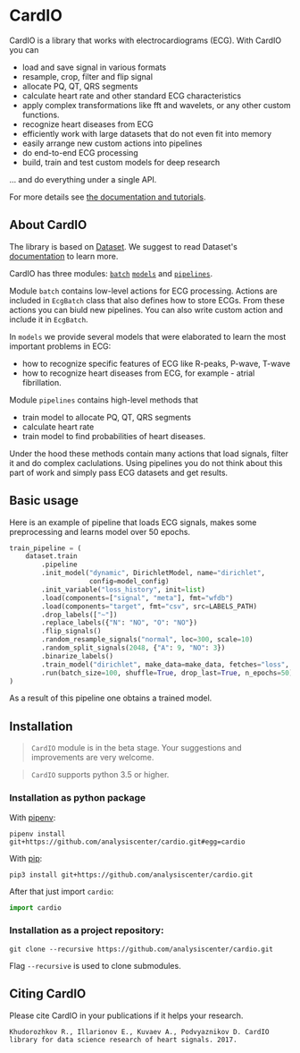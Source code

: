 ﻿# CardIO

CardIO is a library that works with electrocardiograms (ECG). With CardIO you can

* load and save signal in various formats
* resample, crop, filter and flip signal
* allocate PQ, QT, QRS segments
* calculate heart rate and other standard ECG characteristics
* apply complex transformations like fft and wavelets, or any other custom functions.
* recognize heart diseases from ECG
* efficiently work with large datasets that do not even fit into memory
* easily arrange new custom actions into pipelines
* do end-to-end ECG processing
* build, train and test custom models for deep research

… and do everything under a single API.

For more details see [the documentation and tutorials](https://analysiscenter.github.io/cardio/).

## About CardIO

The library is based on [Dataset](https://github.com/analysiscenter/dataset/). We suggest to read Dataset's [documentation](https://analysiscenter.github.io/dataset/) to learn more.

CardIO has three modules: [```batch```](https://analysiscenter.github.io/cardio/intro/batch.html) [```models```](https://analysiscenter.github.io/cardio/intro/models.html) and [```pipelines```](https://analysiscenter.github.io/cardio/intro/pipeline.html).

Module ```batch``` contains low-level actions for ECG processing.
Actions are included in ```EcgBatch``` class that also defines how
to store ECGs. From these actions you can biuld new pipelines. You can also
write custom action and include it in ```EcgBatch```.

In ```models``` we provide several models that were elaborated to learn the most important problems in ECG:
* how to recognize specific features of ECG like R-peaks, P-wave, T-wave
* how to recognize heart diseases from ECG, for example - atrial fibrillation.

Module ```pipelines``` contains high-level methods that
* train model to allocate PQ, QT, QRS segments
* calculate heart rate
* train model to find probabilities of heart diseases.

Under the hood these methods contain many actions that load signals, filter it and do complex caclulations. Using pipelines you do not think about this part of work and simply pass ECG datasets and get results.

## Basic usage

Here is an example of pipeline that loads ECG signals, makes some preprocessing and learns model over 50 epochs.
```python
train_pipeline = (
    dataset.train
        .pipeline
        .init_model("dynamic", DirichletModel, name="dirichlet",
                    config=model_config)
        .init_variable("loss_history", init=list)
        .load(components=["signal", "meta"], fmt="wfdb")
        .load(components="target", fmt="csv", src=LABELS_PATH)
        .drop_labels(["~"])
        .replace_labels({"N": "NO", "O": "NO"})
        .flip_signals()
        .random_resample_signals("normal", loc=300, scale=10)
        .random_split_signals(2048, {"A": 9, "NO": 3})
        .binarize_labels()
        .train_model("dirichlet", make_data=make_data, fetches="loss", save_to=V("loss_history"), mode="a")
        .run(batch_size=100, shuffle=True, drop_last=True, n_epochs=50)
)
```

As a result of this pipeline one obtains a trained model.

## Installation

> `CardIO` module is in the beta stage. Your suggestions and improvements are very welcome.

> `CardIO` supports python 3.5 or higher.

### Installation as python package

With [pipenv](https://docs.pipenv.org/):

    pipenv install git+https://github.com/analysiscenter/cardio.git#egg=cardio

With [pip](https://pip.pypa.io/en/stable/):

    pip3 install git+https://github.com/analysiscenter/cardio.git

After that just import `cardio`:
```python
import cardio
```

### Installation as a project repository:

    git clone --recursive https://github.com/analysiscenter/cardio.git

Flag `--recursive` is used to clone submodules.

## Citing CardIO
Please cite CardIO in your publications if it helps your research.

    Khudorozhkov R., Illarionov E., Kuvaev A., Podvyaznikov D. CardIO library for data science research of heart signals. 2017.
